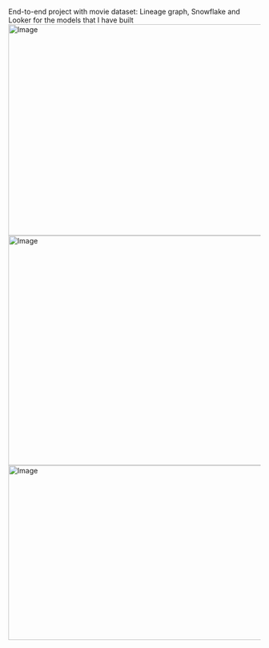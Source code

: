 End-to-end project with movie dataset: Lineage graph, Snowflake and Looker for the models that I have built 
<img width="929" height="422" alt="Image" src="https://github.com/user-attachments/assets/9f55dbb6-4bca-4a1c-ad7f-4de3bed2f039" />
<img width="955" height="459" alt="Image" src="https://github.com/user-attachments/assets/f30fa998-1d58-4a08-b845-e36e5c1c0407" />
<img width="656" height="349" alt="Image" src="https://github.com/user-attachments/assets/5411aad0-d396-4784-b90a-67a44571234c" />
